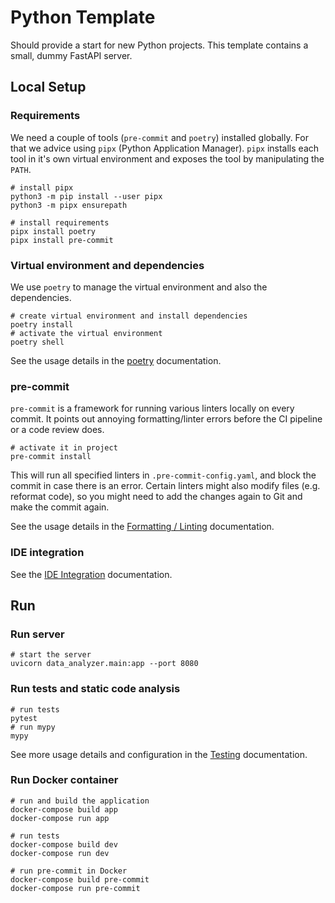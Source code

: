 # Python Template

Should provide a start for new Python projects.
This template contains a small, dummy FastAPI server.

## Local Setup

###	Requirements

We need a couple of tools (`pre-commit` and `poetry`) installed globally.
For that we advice using `pipx` (Python Application Manager).
`pipx` installs each tool in it's own virtual environment and exposes the tool by manipulating the `PATH`.

```shell
# install pipx
python3 -m pip install --user pipx
python3 -m pipx ensurepath

# install requirements
pipx install poetry
pipx install pre-commit
```

### Virtual environment and dependencies

We use `poetry` to manage the virtual environment and also the dependencies.

```shell
# create virtual environment and install dependencies
poetry install
# activate the virtual environment
poetry shell
```

See the usage details in the [poetry](./docs/poetry.md) documentation.

### pre-commit

`pre-commit` is a framework for running various linters locally on every commit.
It points out annoying formatting/linter errors before the CI pipeline or a code review does.

```shell
# activate it in project
pre-commit install
```

This will run all specified linters in `.pre-commit-config.yaml`, and block the commit in case there is an error. Certain linters might also modify files (e.g. reformat code), so you might need to add the changes again to Git and make the commit again.

See the usage details in the [Formatting / Linting](./docs/formatting-linting.md) documentation.

### IDE integration

See the [IDE Integration](./docs/ide_integration.md) documentation.

## Run

### Run server

```shell
# start the server
uvicorn data_analyzer.main:app --port 8080
```

### Run tests and static code analysis

```shell
# run tests
pytest
# run mypy
mypy 
```

See more usage details and configuration in the [Testing](./docs/testing.md) documentation.

### Run Docker container

```shell
# run and build the application
docker-compose build app
docker-compose run app

# run tests
docker-compose build dev
docker-compose run dev

# run pre-commit in Docker
docker-compose build pre-commit
docker-compose run pre-commit
```
